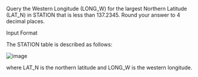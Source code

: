 Query the Western Longitude (LONG_W) for the largest Northern Latitude (LAT_N) in STATION that is less than 137.2345. Round your answer to 4 decimal places.

Input Format

The STATION table is described as follows:

![image](https://s3.amazonaws.com/hr-challenge-images/9336/1449345840-5f0a551030-Station.jpg)

where LAT_N is the northern latitude and LONG_W is the western longitude.